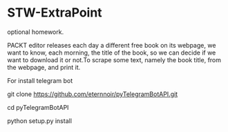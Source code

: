 # STW-ExtraPoint
optional homework.

PACKT editor releases each day a different free book on its webpage, we want
to know, each morning, the title of the book, so we can decide if we want to
download it or not.To scrape some text, namely the book title, from the webpage, and print it.

For install telegram bot

git clone https://github.com/eternnoir/pyTelegramBotAPI.git

cd pyTelegramBotAPI

python setup.py install
